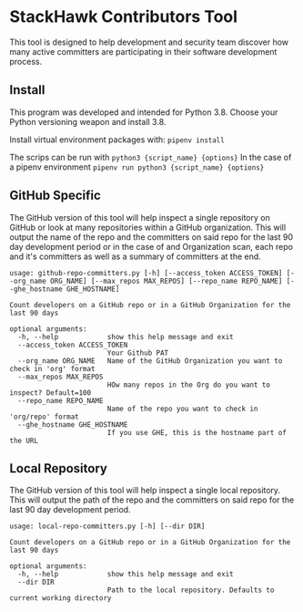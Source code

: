 # StackHawk Contributors Tool
This tool is designed to help development and security team discover how many active committers are participating
in their software development process.

## Install 
This program was developed and intended for Python 3.8. Choose your Python versioning weapon and install 3.8.

Install virtual environment packages with: `pipenv install`

The scrips can be run with `python3 {script_name} {options}` In the case of a pipenv environment 
`pipenv run python3 {script_name} {options}`

## GitHub Specific
The GitHub version of this tool will help inspect a single repository on GitHub or look at many repositories within
a GitHub organization. This will output the name of the repo and the committers on said repo for the last 90 day 
development period or in the case of and Organization scan, each repo and it's committers as well as a summary of 
committers at the end.

```console
usage: github-repo-committers.py [-h] [--access_token ACCESS_TOKEN] [--org_name ORG_NAME] [--max_repos MAX_REPOS] [--repo_name REPO_NAME] [--ghe_hostname GHE_HOSTNAME]

Count developers on a GitHub repo or in a GitHub Organization for the last 90 days

optional arguments:
  -h, --help            show this help message and exit
  --access_token ACCESS_TOKEN
                        Your Github PAT
  --org_name ORG_NAME   Name of the GitHub Organization you want to check in 'org' format
  --max_repos MAX_REPOS
                        HOw many repos in the Org do you want to inspect? Default=100
  --repo_name REPO_NAME
                        Name of the repo you want to check in 'org/repo' format
  --ghe_hostname GHE_HOSTNAME
                        If you use GHE, this is the hostname part of the URL
```


## Local Repository
The GitHub version of this tool will help inspect a single local repository. 
This will output the path of the repo and the committers on said repo for the last 90 day 
development period.

```console
usage: local-repo-committers.py [-h] [--dir DIR] 

Count developers on a GitHub repo or in a GitHub Organization for the last 90 days

optional arguments:
  -h, --help            show this help message and exit
  --dir DIR
                        Path to the local repository. Defaults to current working directory
  
```